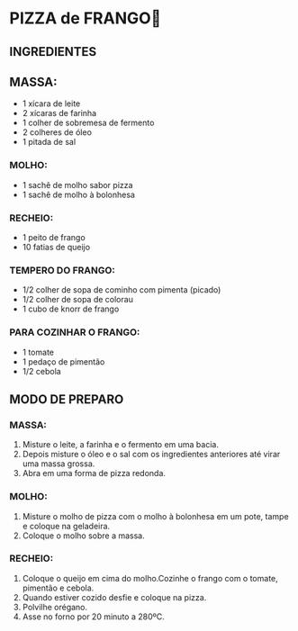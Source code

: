# PIZZA de FRANGO:chicken:

## INGREDIENTES



## MASSA:

- 1 xícara de leite
- 2 xícaras de farinha
- 1 colher de sobremesa de fermento
- 2 colheres de óleo
- 1 pitada de sal

### MOLHO:

- 1 sachê de molho sabor pizza
- 1 sachê de molho à bolonhesa

### RECHEIO:

- 1 peito de frango
- 10 fatias de queijo

### TEMPERO DO FRANGO:

- 1/2 colher de sopa de cominho com pimenta (picado)
- 1/2 colher de sopa de colorau
- 1 cubo de knorr de frango

### PARA COZINHAR O FRANGO:

- 1 tomate
- 1 pedaço de pimentão
- 1/2 cebola

## MODO DE PREPARO



### MASSA:

1. Misture o leite, a farinha e o fermento em uma bacia.
2. Depois misture o óleo e o sal com os ingredientes anteriores até virar uma massa grossa.
3. Abra em uma forma de pizza redonda.

### MOLHO:

1. Misture o molho de pizza com o molho à bolonhesa em um pote, tampe e coloque na geladeira.
2. Coloque o molho sobre a massa.

### RECHEIO:

1. Coloque o queijo em cima do molho.Cozinhe o frango com o tomate, pimentão e cebola.
2. Quando estiver cozido desfie e coloque na pizza.
3. Polvilhe orégano.
4. Asse no forno por 20 minuto a 280ºC.





